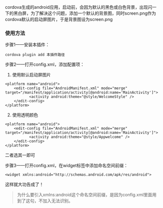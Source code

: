 cordova生成的android应用，启动前，会因为默认的黑色或白色背景，出现闪一下的黑白屏，为了解决这个问题，添加一个默认的背景图，同时screen.png作为cordova默认的启动屏图片，于是背景图设为screen.png
### 使用方法
步骤1——安装本插件：
```
cordova plugin add 本插件路径
 ```

步骤2——打开config.xml，添加配置项：

1. 使用默认启动屏图片
 ```
 <platform name="android">
     <edit-config file="AndroidManifest.xml" mode="merge" target="/manifest/application/activity[@android:name='MainActivity']">
            <activity android:theme="@style/WelcomeStyle" />
     </edit-config>
</platform>
 ```
2. 使用透明颜色
 ```
 <platform name="android">
     <edit-config file="AndroidManifest.xml" mode="merge" target="/manifest/application/activity[@android:name='MainActivity']">
            <activity android:theme="@style/Appwelcome" />
     </edit-config>
</platform>
 ```
二者选其一即可

步骤3——打开config.xml，在widget标签中添加命名空间前缀：

```
<widget xmlns:android="http://schemas.android.com/apk/res/android"> 
```
这样就大功告成了！

> 为什么要引入xmlns:android这个命名空间前缀，是因为config.xml里面用到了这句<activity android:theme="@style/WelcomeStyle" />，不加入无法识别。